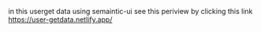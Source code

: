 in this userget data using semaintic-ui see this periview by clicking this link https://user-getdata.netlify.app/
